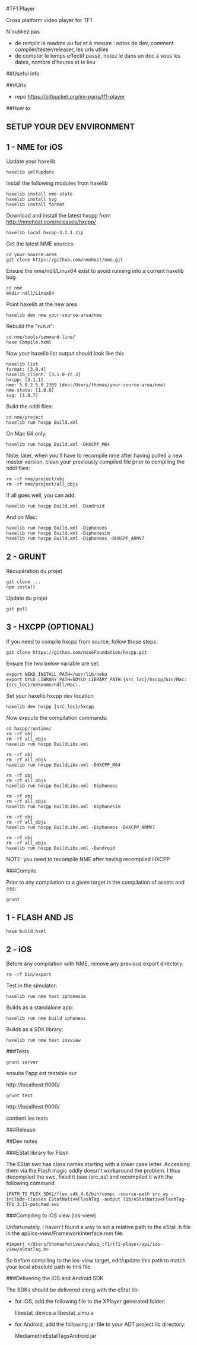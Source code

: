 #TF1 Player

Cross platform video player for TF1

N'oubliez pas 

* de remplir le readme au fur et à mesure : notes de dev, comment compiler/tester/releaser, les urls utiles
* de compter le temps effectif passé, notez le dans un doc à vous les dates, nombre d'heures et le lieu

##Useful info

###Urls

* repo https://bitbucket.org/im-paris/tf1-player

##How to

SETUP YOUR DEV ENVIRONMENT
--------------------------

1 - NME for iOS
---------------

Update your haxelib
```
haxelib selfupdate
```

Install the following modules from haxelib
```
haxelib install nme-state
haxelib install svg
haxelib install format
```

Download and install the latest hxcpp from http://nmehost.com/releases/hxcpp/
```
haxelib local hxcpp-3.1.1.zip
```

Get the latest NME sources:
```
cd your-source-area
git clone https://github.com/nmehost/nme.git
```

Ensure the nme/ndll/Linux64 exist to avoid running into a current haxelib bug
```
cd nme
mkdir ndll/Linux64
```

Point haxelib at the new area
```
haxelib dev nme your-source-area/nme
```

Rebuild the "run.n":
```
cd nme/tools/command-line/
haxe Compile.hxml
```

Now your haxelib list output should look like this
```
haxelib list
format: [3.0.4]
haxelib_client: [3.1.0-rc.3]
hxcpp: [3.1.1]
nme: 5.0.2 5.0.2369 [dev:/Users/thomas/your-source-area/nme]
nme-state: [1.0.0]
svg: [1.0.7]
```

Build the nddl files:
```
cd nme/project
haxelib run hxcpp Build.xml
```

On Mac 64 only:
```
haxelib run hxcpp Build.xml -DHXCPP_M64
```

Note: later, when you'll have to recompile nme after having pulled a new master version, clean your previously compiled file prior to compiling the nddl files:
```
rm -rf nme/project/obj
rm -rf nme/project/all_objs
```

If all goes well, you can add:
```
haxelib run hxcpp Build.xml -Dandroid
```

And on Mac:
```
haxelib run hxcpp Build.xml -Diphoneos
haxelib run hxcpp Build.xml -Diphonesim
haxelib run hxcpp Build.xml -Diphoneos -DHXCPP_ARMV7
```


2 - GRUNT
---------

Récupération du projet
```
git clone ...
npm install
```

Update du projet
```
git pull
```

3 - HXCPP (OPTIONAL)
--------------------

If you need to compile hxcpp from source, follow those steps:

```
git clone https://github.com/HaxeFoundation/hxcpp.git
```

Ensure the two below variable are set:
```
export NEKO_INSTALL_PATH=/usr/lib/neko
export DYLD_LIBRARY_PATH=$DYLD_LIBRARY_PATH:{src_loc}/hxcpp/bin/Mac:{src_loc}/nekonme/ndll/Mac:.
```

Set your haxelib hxcpp dev location
```
haxelib dev hxcpp {src_loc}/hxcpp
```

Now execute the compilation commands:
```
cd hxcpp/runtime/
rm -rf obj
rm -rf all_objs
haxelib run hxcpp BuildLibs.xml
```
```
rm -rf obj
rm -rf all_objs
haxelib run hxcpp BuildLibs.xml -DHXCPP_M64
```
```
rm -rf obj
rm -rf all_objs
haxelib run hxcpp BuildLibs.xml -Diphoneos
```
```
rm -rf obj
rm -rf all_objs
haxelib run hxcpp BuildLibs.xml -Diphonesim
```
```
rm -rf obj
rm -rf all_objs
haxelib run hxcpp BuildLibs.xml -Diphoneos -DHXCPP_ARMV7
```
```
rm -rf obj
rm -rf all_objs
haxelib run hxcpp BuildLibs.xml -Dandroid
```

NOTE: you need to recompile NME after having recompiled HXCPP


###Compile

Prior to any compilation to a given target is the compilation of assets and css:
```
grunt
```

1 - FLASH AND JS
----------------

`haxe build.hxml`

2 - iOS
-------

Before any compilation with NME, remove any previous export directory:
```
rm -rf bin/export
```

Test in the simulator:
```
haxelib run nme test iphonesim
```

Builds as a standalone app:
```
haxelib run nme build iphoneos
```

Builds as a SDK library:
```
haxelib run nme test iosview
```

###Tests

`grunt server`

ensuite l'app est testable sur

http://localhost:9000/

`grunt test`

http://localhost:9000/

contient les tests

###Release

##Dev notes

###EStat library for Flash

The EStat swc has class names starting with a lower case letter. Accessing them via the Flash magic oddly doesn't workaround the problem. I thus decompiled the swc, fixed it (see /src_as) and recompiled it with the following command:

```
[PATH_TO_FLEX_SDK]/flex_sdk_4.6/bin/compc -source-path src_as -include-classes EStatNativeFlashTag -output lib/eStatNativeFlashTag-TF1_3.13-patched.swc
```

###Compiling to iOS view (ios-view)

Unfortunately, I haven't found a way to set a relative path to the eStat .h file in the api/ios-view/FrameworkInterface.mm file:

```
#import </Users/thomasfetiveau/wksp_tf1/tf1-player/api/ios-view/eStatTag.h>
```

So before compiling to the ios-view target, edit/update this path to match your local absolute path to this file.


###Delivering the iOS and Android SDK

The SDKs should be delivered along with the eStat lib:

 - for iOS, add the following file to the XPlayer generated folder:

     libestat_device.a
     libestat_simu.a

 - for Android, add the following jar file to your ADT project lib directory:

     MediametrieEstatTagsAndroid.jar

     




